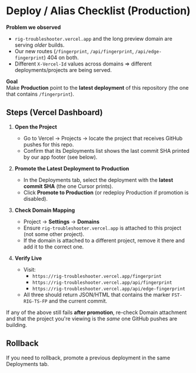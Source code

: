 # Deploy / Alias Checklist (Production)

**Problem we observed**  
- `rig-troubleshooter.vercel.app` and the long preview domain are serving *older* builds.
- Our new routes (`/fingerprint`, `/api/fingerprint`, `/api/edge-fingerprint`) 404 on both.
- Different `X-Vercel-Id` values across domains => different deployments/projects are being served.

**Goal**  
Make **Production** point to the **latest deployment** of this repository (the one that contains `/fingerprint`).

## Steps (Vercel Dashboard)

1) **Open the Project**  
   - Go to Vercel → Projects → locate the project that receives GitHub pushes for this repo.
   - Confirm that its Deployments list shows the last commit SHA printed by our app footer (see below).

2) **Promote the Latest Deployment to Production**  
   - In the Deployments tab, select the deployment with the **latest commit SHA** (the one Cursor prints).
   - Click **Promote to Production** (or redeploy Production if promotion is disabled).

3) **Check Domain Mapping**  
   - Project → **Settings** → **Domains**  
   - Ensure `rig-troubleshooter.vercel.app` is attached to this project (not some other project).
   - If the domain is attached to a different project, remove it there and add it to the correct one.

4) **Verify Live**  
   - Visit:
     - `https://rig-troubleshooter.vercel.app/fingerprint`
     - `https://rig-troubleshooter.vercel.app/api/fingerprint`
     - `https://rig-troubleshooter.vercel.app/api/edge-fingerprint`
   - All three should return JSON/HTML that contains the marker `FST-RIG-TS-FP` and the current commit.

If any of the above still fails **after promotion**, re-check Domain attachment and that the project you're viewing is the *same* one GitHub pushes are building.

## Rollback
If you need to rollback, promote a previous deployment in the same Deployments tab.
